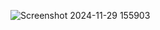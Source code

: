 
![Screenshot 2024-11-29 155903](https://github.com/user-attachments/assets/38dc8a59-4481-41d1-bfdb-99da95e57292)

